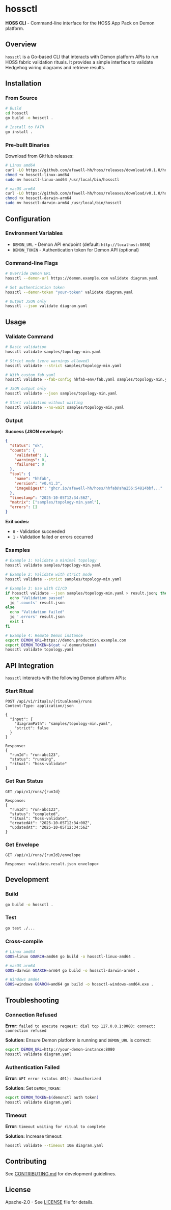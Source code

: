# hossctl

**HOSS CLI** - Command-line interface for the HOSS App Pack on Demon platform.

## Overview

`hossctl` is a Go-based CLI that interacts with Demon platform APIs to run HOSS fabric validation rituals. It provides a simple interface to validate Hedgehog wiring diagrams and retrieve results.

## Installation

### From Source

```bash
# Build
cd hossctl
go build -o hossctl .

# Install to PATH
go install .
```

### Pre-built Binaries

Download from GitHub releases:
```bash
# Linux amd64
curl -LO https://github.com/afewell-hh/hoss/releases/download/v0.1.0/hossctl-linux-amd64
chmod +x hossctl-linux-amd64
sudo mv hossctl-linux-amd64 /usr/local/bin/hossctl

# macOS arm64
curl -LO https://github.com/afewell-hh/hoss/releases/download/v0.1.0/hossctl-darwin-arm64
chmod +x hossctl-darwin-arm64
sudo mv hossctl-darwin-arm64 /usr/local/bin/hossctl
```

## Configuration

### Environment Variables

- `DEMON_URL` - Demon API endpoint (default: `http://localhost:8080`)
- `DEMON_TOKEN` - Authentication token for Demon API (optional)

### Command-line Flags

```bash
# Override Demon URL
hossctl --demon-url https://demon.example.com validate diagram.yaml

# Set authentication token
hossctl --demon-token "your-token" validate diagram.yaml

# Output JSON only
hossctl --json validate diagram.yaml
```

## Usage

### Validate Command

```bash
# Basic validation
hossctl validate samples/topology-min.yaml

# Strict mode (zero warnings allowed)
hossctl validate --strict samples/topology-min.yaml

# With custom fab.yaml
hossctl validate --fab-config hhfab-env/fab.yaml samples/topology-min.yaml

# JSON output only
hossctl validate --json samples/topology-min.yaml

# Start validation without waiting
hossctl validate --no-wait samples/topology-min.yaml
```

### Output

**Success (JSON envelope):**
```json
{
  "status": "ok",
  "counts": {
    "validated": 1,
    "warnings": 0,
    "failures": 0
  },
  "tool": {
    "name": "hhfab",
    "version": "v0.41.3",
    "imageDigest": "ghcr.io/afewell-hh/hoss/hhfab@sha256:54814bbf..."
  },
  "timestamp": "2025-10-05T12:34:56Z",
  "matrix": ["samples/topology-min.yaml"],
  "errors": []
}
```

**Exit codes:**
- `0` - Validation succeeded
- `1` - Validation failed or errors occurred

### Examples

```bash
# Example 1: Validate a minimal topology
hossctl validate samples/topology-min.yaml

# Example 2: Validate with strict mode
hossctl validate --strict samples/topology-min.yaml

# Example 3: Use with CI/CD
if hossctl validate --json samples/topology-min.yaml > result.json; then
  echo "Validation passed"
  jq '.counts' result.json
else
  echo "Validation failed"
  jq '.errors' result.json
  exit 1
fi

# Example 4: Remote Demon instance
export DEMON_URL=https://demon.production.example.com
export DEMON_TOKEN=$(cat ~/.demon/token)
hossctl validate topology.yaml
```

## API Integration

`hossctl` interacts with the following Demon platform APIs:

### Start Ritual
```
POST /api/v1/rituals/{ritualName}/runs
Content-Type: application/json

{
  "input": {
    "diagramPath": "samples/topology-min.yaml",
    "strict": false
  }
}

Response:
{
  "runId": "run-abc123",
  "status": "running",
  "ritual": "hoss-validate"
}
```

### Get Run Status
```
GET /api/v1/runs/{runId}

Response:
{
  "runId": "run-abc123",
  "status": "completed",
  "ritual": "hoss-validate",
  "createdAt": "2025-10-05T12:34:00Z",
  "updatedAt": "2025-10-05T12:34:56Z"
}
```

### Get Envelope
```
GET /api/v1/runs/{runId}/envelope

Response: <validate.result.json envelope>
```

## Development

### Build

```bash
go build -o hossctl .
```

### Test

```bash
go test ./...
```

### Cross-compile

```bash
# Linux amd64
GOOS=linux GOARCH=amd64 go build -o hossctl-linux-amd64 .

# macOS arm64
GOOS=darwin GOARCH=arm64 go build -o hossctl-darwin-arm64 .

# Windows amd64
GOOS=windows GOARCH=amd64 go build -o hossctl-windows-amd64.exe .
```

## Troubleshooting

### Connection Refused

**Error:** `failed to execute request: dial tcp 127.0.0.1:8080: connect: connection refused`

**Solution:** Ensure Demon platform is running and `DEMON_URL` is correct:
```bash
export DEMON_URL=http://your-demon-instance:8080
hossctl validate diagram.yaml
```

### Authentication Failed

**Error:** `API error (status 401): Unauthorized`

**Solution:** Set `DEMON_TOKEN`:
```bash
export DEMON_TOKEN=$(demonctl auth token)
hossctl validate diagram.yaml
```

### Timeout

**Error:** `timeout waiting for ritual to complete`

**Solution:** Increase timeout:
```bash
hossctl validate --timeout 10m diagram.yaml
```

## Contributing

See [CONTRIBUTING.md](../CONTRIBUTING.md) for development guidelines.

## License

Apache-2.0 - See [LICENSE](../LICENSE) file for details.
